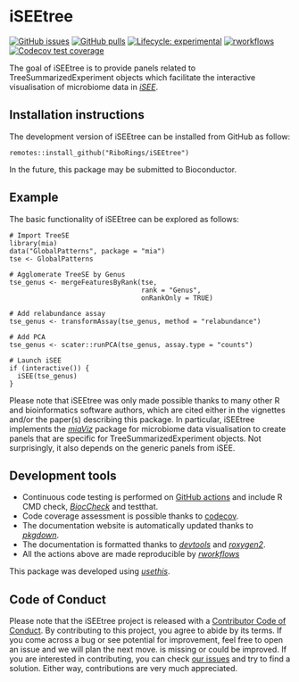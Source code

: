 # iSEEtree

[![GitHub issues](https://img.shields.io/github/issues/RiboRings/iSEEtree)](https://github.com/RiboRings/iSEEtree/issues)
[![GitHub pulls](https://img.shields.io/github/issues-pr/RiboRings/iSEEtree)](https://github.com/RiboRings/iSEEtree/pulls)
[![Lifecycle: experimental](https://img.shields.io/badge/lifecycle-experimental-orange.svg)](https://lifecycle.r-lib.org/articles/stages.html#experimental)
[![rworkflows](https://github.com/RiboRings/iSEEtree/workflows/rworkflows/badge.svg)](https://github.com/RiboRings/iSEEtree/actions)
[![Codecov test coverage](https://codecov.io/gh/RiboRings/iSEEtree/branch/devel/graph/badge.svg)](https://app.codecov.io/gh/RiboRings/iSEEtree?branch=devel)

The goal of iSEEtree is to provide panels related to TreeSummarizedExperiment
objects which facilitate the interactive visualisation of microbiome data in
[_iSEE_](https://isee.github.io/).

## Installation instructions
The development version of iSEEtree can be installed from GitHub as follow:

```
remotes::install_github("RiboRings/iSEEtree")
```

In the future, this package may be submitted to Bioconductor.

## Example
The basic functionality of iSEEtree can be explored as follows:

```
# Import TreeSE
library(mia)
data("GlobalPatterns", package = "mia")
tse <- GlobalPatterns

# Agglomerate TreeSE by Genus
tse_genus <- mergeFeaturesByRank(tse,
                                 rank = "Genus",
                                 onRankOnly = TRUE)

# Add relabundance assay
tse_genus <- transformAssay(tse_genus, method = "relabundance")

# Add PCA
tse_genus <- scater::runPCA(tse_genus, assay.type = "counts")

# Launch iSEE
if (interactive()) {
  iSEE(tse_genus)
}
```

Please note that iSEEtree was only made possible thanks to many other R and
bioinformatics software authors, which are cited either in the vignettes and/or
the paper(s) describing this package. In particular, iSEEtree implements the [_miaViz_](https://microbiome.github.io/miaViz/) package for microbiome data
visualisation to create panels that are specific for TreeSummarizedExperiment
objects. Not surprisingly, it also depends on the generic panels from iSEE.

## Development tools
- Continuous code testing is performed on
  [GitHub actions](https://github.com/features/actions) and include R CMD check,
  [_BiocCheck_](https://bioconductor.org/packages/3.16/bioc/html/BiocCheck.html)
  and testthat.
- Code coverage assessment is possible thanks to
  [codecov](https://app.codecov.io/gh/).
- The documentation website is automatically updated thanks to
  [_pkgdown_](https://cran.r-project.org/web/packages/pkgdown/).
- The documentation is formatted thanks to
  [_devtools_](https://cran.r-project.org/web/packages/devtools/) and
  [_roxygen2_](https://cran.r-project.org/web/packages/roxygen2/).
- All the actions above are made reproducible by
  [_rworkflows_](https://neurogenomics.github.io/rworkflows/)

This package was developed using
[_usethis_](https://cran.r-project.org/web/packages/usethis/).

## Code of Conduct
Please note that the iSEEtree project is released with a
[Contributor Code of Conduct](https://bioconductor.org/about/code-of-conduct/).
By contributing to this project, you agree to abide by its terms. If you come
across a bug or see potential for improvement, feel free to open an issue and we
will plan the next move. is missing or could be improved. If you are interested
in contributing, you can check [our issues](https://github.com/RiboRings/iSEEtree/issues)
and try to find a solution. Either way, contributions are very much appreciated.
